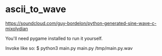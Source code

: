 # ascii_to_wave

https://soundcloud.com/guy-bordelon/python-generated-sine-wave-c-mixolydian

You'll need pygame installed to run it yourself.

Invoke like so:
$ python3 main.py main.py /tmp/main.py.wav
